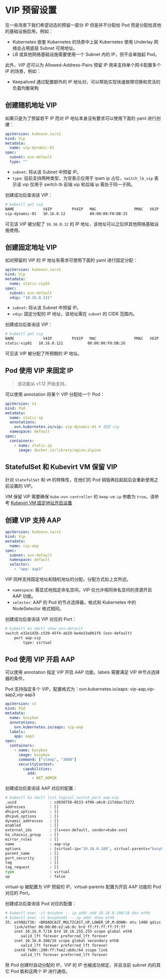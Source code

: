 # VIP 预留设置

在一些场景下我们希望动态的预留一部分 IP 但是并不分配给 Pod 而是分配给其他的基础设施启用，例如：

- Kubernetes 嵌套 Kubernetes 的场景中上层 Kubernetes 使用 Underlay 网络会占用底层 Subnet 可用地址。
- LB 或其他网络基础设施需要使用一个 Subnet 内的 IP，但不会单独起 Pod。

此外，VIP 还可以为 Allowed-Address-Pairs 预留 IP 用来支持单个网卡配置多个 IP 的场景，例如：

- Keepalived 通过配置额外的 IP 地址对，可以帮助实现快速故障切换和灵活的负载均衡架构

## 创建随机地址 VIP

如果只是为了预留若干 IP 而对 IP 地址本身没有要求可以使用下面的 yaml 进行创建：

```yaml
apiVersion: kubeovn.io/v1
kind: Vip
metadata:
  name: vip-dynamic-01
spec:
  subnet: ovn-default
  type: ""
```

- `subnet`: 将从该 Subnet 中预留 IP。
- `type`: 目前支持两种类型，为空表示仅用于 ipam ip 占位，`switch_lb_vip` 表示该 vip 仅用于 switch lb 前端 vip 和后端 ip 需处于同一子网。

创建成功后查询该 VIP：

```bash
# kubectl get vip
NAME             V4IP         PV4IP   MAC                 PMAC   V6IP   PV6IP   SUBNET        READY
vip-dynamic-01   10.16.0.12           00:00:00:F0:DB:25                         ovn-default   true
```

可见该 VIP 被分配了 `10.16.0.12` 的 IP 地址，该地址可以之后供其他网络基础设施使用。

## 创建固定地址 VIP

如对预留的 VIP 的 IP 地址有需求可使用下面的 yaml 进行固定分配：

```yaml
apiVersion: kubeovn.io/v1
kind: Vip
metadata:
  name: static-vip01
spec:
  subnet: ovn-default 
  v4ip: "10.16.0.121"
```

- `subnet`: 将从该 Subnet 中预留 IP。
- `v4ip`: 固定分配的 IP 地址，该地址需在 `subnet` 的 CIDR 范围内。

创建成功后查询该 VIP：

```bash
# kubectl get vip
NAME             V4IP         PV4IP   MAC                 PMAC   V6IP   PV6IP   SUBNET        READY
static-vip01   10.16.0.121           00:00:00:F0:DB:26                         ovn-default   true
```

可见该 VIP 被分配了所预期的 IP 地址。

## Pod 使用 VIP 来固定 IP

> 该功能从 v1.12 开始支持。

可以使用 annotation 将某个 VIP 分配给一个 Pod：

```yaml
apiVersion: v1
kind: Pod
metadata:
  name: static-ip
  annotations:
    ovn.kubernetes.io/vip: vip-dynamic-01 # 指定 vip
  namespace: default
spec:
  containers:
    - name: static-ip
      image: docker.io/library/nginx:alpine
```

## StatefulSet 和 Kubevirt VM 保留 VIP

针对 `StatefulSet` 和 `VM` 的特殊性，在他们的 Pod 销毁再拉起起后会重新使用之前设置的 VIP。

VM 保留 VIP 需要确保 `kube-ovn-controller` 的 `keep-vm-ip` 参数为 `true`。请参考 [Kubevirt VM 固定地址开启设置](../guide/setup-options.md#kubevirt-vm)

## 创建 VIP 支持 AAP

```yaml
apiVersion: kubeovn.io/v1
kind: Vip
metadata:
  name: vip-aap
spec:
  subnet: ovn-default
  namespace: default
  selector:
    - "app: aap1"
```

VIP 同样支持固定地址和随机地址的分配，分配方式如上文所述。

- `namespace`: 需显式地指定命名空间，VIP 仅允许相同命名空间的资源开启 AAP 功能。
- `selector`: AAP 的 Pod 的节点选择器，格式和 Kubernetes 中的 NodeSelector 格式相同。

创建成功后查询该 VIP 对应的 Port：

```bash
# kubectl ko nbctl show ovn-default
switch e32e1d3b-c539-45f4-ab19-be4e33a061f6 (ovn-default)
    port aap-vip
        type: virtual
```

## Pod 使用 VIP 开启 AAP

可以使用 annotation 指定 VIP 开启 AAP 功能，labels 需要满足 VIP 中节点选择器的条件。

Pod 支持指定多个 VIP，配置格式为：ovn.kubernetes.io/aaps: vip-aap,vip-aap2,vip-aap3

```yaml
apiVersion: v1
kind: Pod
metadata:
  name: busybox
  annotations:
    ovn.kubernetes.io/aaps: vip-aap
  labels:
    app: aap1
spec:
  containers:
    - name: busybox
      image: busybox
      command: ["sleep", "3600"]
      securityContext: 
        capabilities:
          add:
            - NET_ADMIN
```

创建成功后查询该 AAP 对应的配置：

```bash
# kubectl ko nbctl list logical_switch_port aap-vip
_uuid               : cd930750-0533-4f06-a6c0-217ddac73272
addresses           : []
dhcpv4_options      : []
dhcpv6_options      : []
dynamic_addresses   : []
enabled             : []
external_ids        : {ls=ovn-default, vendor=kube-ovn}
ha_chassis_group    : []
mirror_rules        : []
name                : aap-vip
options             : {virtual-ip="10.16.0.100", virtual-parents="busybox.default"}
parent_name         : []
port_security       : []
tag                 : []
tag_request         : []
type                : virtual
up                  : false
```

virtual-ip 被配置为 VIP 预留的 IP，virtual-parents 配置为开启 AAP 功能的 Pod 对应的 Port。

创建成功后查询该 Pod 对应的配置：

```bash
# kubectl exec -it busybox -- ip addr add 10.16.0.100/16 dev eth0
# kubectl exec -it busybox01 -- ip addr show eth0
35: eth0@if36: <BROADCAST,MULTICAST,UP,LOWER_UP,M-DOWN> mtu 1400 qdisc noqueue 
    link/ether 00:00:00:e2:ab:0c brd ff:ff:ff:ff:ff:ff
    inet 10.16.0.7/16 brd 10.16.255.255 scope global eth0
       valid_lft forever preferred_lft forever
    inet 10.16.0.100/16 scope global secondary eth0
       valid_lft forever preferred_lft forever
    inet6 fe80::200:ff:fee2:ab0c/64 scope link 
       valid_lft forever preferred_lft forever
```

除 Pod 创建时自动分配的 IP，VIP 的 IP 也被成功绑定，并且当前 subnet 内的其它 Pod 能和这两个 IP 进行通信。
